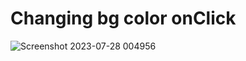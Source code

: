 <h1>Changing bg color onClick </h1>

![Screenshot 2023-07-28 004956](https://github.com/rohitshinde0707/java-Script/assets/129422009/7a3be0db-b16f-492f-837b-e99ef727cd42)
